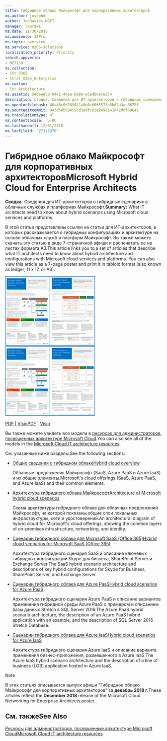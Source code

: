 ```yaml
---
title: Гибридное облако Майкрософт для корпоративных архитекторов
ms.author: josephd
author: JoeDavies-MSFT
manager: laurawi
ms.date: 11/30/2018
ms.audience: ITPro
ms.topic: overview
ms.service: o365-solutions
localization_priority: Priority
search.appverid:
- MET150
ms.collection:
- Ent_O365
- Strat_O365_Enterprise
ms.custom:
- Ent_Architecture
ms.assetid: 54deae50-9442-4b6a-bd86-e5edb0ec6d74
description: Сводка. Сведения для ИТ-архитекторов о гибридных сценариях в облачных службах и платформах Майкрософт.
ms.openlocfilehash: 40a46c6d289011a0e0c6065573a5b67a3ac66756
ms.sourcegitcommit: 943d58b89459cd1edfc82e249c141d42dcf69641
ms.translationtype: HT
ms.contentlocale: ru-RU
ms.lasthandoff: 12/01/2018
ms.locfileid: "27123376"
---
```

# <a name="microsoft-hybrid-cloud-for-enterprise-architects"></a><span data-ttu-id="85928-103">Гибридное облако Майкрософт для корпоративных архитекторов</span><span class="sxs-lookup"><span data-stu-id="85928-103">Microsoft Hybrid Cloud for Enterprise Architects</span></span>

 <span data-ttu-id="85928-104">**Сводка.** Сведения для ИТ-архитекторов о гибридных сценариях в облачных службах и платформах Майкрософт.</span><span class="sxs-lookup"><span data-stu-id="85928-104">**Summary:** What IT architects need to know about hybrid scenarios using Microsoft cloud services and platforms.</span></span>
  
<span data-ttu-id="85928-p101">В этой статье представлены ссылки на статьи для ИТ-архитекторов, в которых рассказывается о гибридных конфигурациях и архитектуре на основе облачных служб и платформ Майкрософт. Вы также можете скачать эту статью в виде 7-страничной афиши и распечатать ее на листах формата A3.</span><span class="sxs-lookup"><span data-stu-id="85928-p101">This article links you to a set of articles that describe what IT architects need to know about hybrid architecture and configurations with Microsoft cloud services and platforms. You can also view this article as a 7-page poster and print it in tabloid format (also known as ledger, 11 x 17, or A3).</span></span>
  
<span data-ttu-id="85928-107">[![Эскиз: модель гибридного облака Майкрософт](media/Hybrid-Poster/Hybrid-Cloud-Thumbnail.png)](https://www.microsoft.com/download/details.aspx?id=54424
)</span><span class="sxs-lookup"><span data-stu-id="85928-107">[![Thumb image for the Microsoft hybrid cloud model](media/Hybrid-Poster/Hybrid-Cloud-Thumbnail.png)](https://www.microsoft.com/download/details.aspx?id=54424
)</span></span>
  
<span data-ttu-id="85928-108">[PDF](https://go.microsoft.com/fwlink/p/?linkid=842082) | [Visio](https://go.microsoft.com/fwlink/p/?linkid=842083)</span><span class="sxs-lookup"><span data-stu-id="85928-108">[PDF](https://go.microsoft.com/fwlink/p/?linkid=842082) | [Visio](https://go.microsoft.com/fwlink/p/?linkid=842083)</span></span>
  
<span data-ttu-id="85928-109">Вы также можете увидеть все модели в [ресурсах для администраторов, посвященных архитектуре Microsoft Cloud](microsoft-cloud-it-architecture-resources.md).</span><span class="sxs-lookup"><span data-stu-id="85928-109">You can also see all of the models in the [Microsoft Cloud IT architecture resources](microsoft-cloud-it-architecture-resources.md).</span></span>
  
<span data-ttu-id="85928-110">См. указанные ниже разделы.</span><span class="sxs-lookup"><span data-stu-id="85928-110">See the following sections:</span></span>
  
- [<span data-ttu-id="85928-111">Общие сведения о гибридном облаке</span><span class="sxs-lookup"><span data-stu-id="85928-111">Hybrid cloud overview</span></span>](hybrid-cloud-overview.md)
    
    <span data-ttu-id="85928-112">Облачные предложения Майкрософт (SaaS, Azure PaaS и Azure IaaS) и их общие элементы.</span><span class="sxs-lookup"><span data-stu-id="85928-112">Microsoft's cloud offerings (SaaS, Azure PaaS, and Azure IaaS) and their common elements.</span></span>
    
- [<span data-ttu-id="85928-113">Архитектура гибридного облака Майкрософт</span><span class="sxs-lookup"><span data-stu-id="85928-113">Architecture of Microsoft hybrid cloud scenarios</span></span>](architecture-of-microsoft-hybrid-cloud-scenarios.md)
    
    <span data-ttu-id="85928-114">Схема архитектуры гибридного облака для облачных предложений Майкрософт, на которой показаны общие слои локальных инфраструктуры, сети и удостоверений.</span><span class="sxs-lookup"><span data-stu-id="85928-114">An architectural diagram of hybrid cloud for Microsoft's cloud offerings, showing the common layers of on-premises infrastructure, networking, and identity.</span></span>
    
- [<span data-ttu-id="85928-115">Сценарии гибридного облака для Microsoft SaaS (Office 365)</span><span class="sxs-lookup"><span data-stu-id="85928-115">Hybrid cloud scenarios for Microsoft SaaS (Office 365)</span></span>](hybrid-cloud-scenarios-for-microsoft-saas-office-365.md)
    
    <span data-ttu-id="85928-116">Архитектура гибридного сценария SaaS и описание ключевых гибридных конфигураций Skype для бизнеса, SharePoint Server и Exchange Server.</span><span class="sxs-lookup"><span data-stu-id="85928-116">The SaaS hybrid scenario architecture and descriptions of key hybrid configurations for Skype for Business, SharePoint Server, and Exchange Server.</span></span>
    
- [<span data-ttu-id="85928-117">Сценарии гибридного облака для Azure PaaS</span><span class="sxs-lookup"><span data-stu-id="85928-117">Hybrid cloud scenarios for Azure PaaS</span></span>](hybrid-cloud-scenarios-for-azure-paas.md)
    
    <span data-ttu-id="85928-118">Архитектура гибридного сценария Azure PaaS и описание вариантов применения гибридной среды Azure PaaS с примером и описанием базы данных Stretch в SQL Server 2016.</span><span class="sxs-lookup"><span data-stu-id="85928-118">The Azure PaaS hybrid scenario architecture, the description of an Azure PaaS hybrid application with an example, and the description of SQL Server 2016 Stretch Database.</span></span>
    
- [<span data-ttu-id="85928-119">Сценарии гибридного облака для Azure IaaS</span><span class="sxs-lookup"><span data-stu-id="85928-119">Hybrid cloud scenarios for Azure IaaS</span></span>](hybrid-cloud-scenarios-for-azure-iaas.md)
    
    <span data-ttu-id="85928-120">Архитектура гибридного сценария Azure IaaS и описание варианта применения бизнес-приложения, размещенного в Azure IaaS.</span><span class="sxs-lookup"><span data-stu-id="85928-120">The Azure IaaS hybrid scenario architecture and the description of a line of business (LOB) application hosted in Azure IaaS.</span></span>
    
> [!NOTE]
> <span data-ttu-id="85928-121">В этих статьях описывается выпуск афиши "Гибридное облако Майкрософт для корпоративных архитекторов" за **декабрь 2018 г.**</span><span class="sxs-lookup"><span data-stu-id="85928-121">These articles reflect the **December 2018** release of the Microsoft Cloud Networking for Enterprise Architects poster.</span></span>
  
## <a name="see-also"></a><span data-ttu-id="85928-122">См. также</span><span class="sxs-lookup"><span data-stu-id="85928-122">See Also</span></span>

[<span data-ttu-id="85928-123">Ресурсы для администраторов, посвященные архитектуре Microsoft Cloud</span><span class="sxs-lookup"><span data-stu-id="85928-123">Microsoft Cloud IT architecture resources</span></span>](microsoft-cloud-it-architecture-resources.md)

